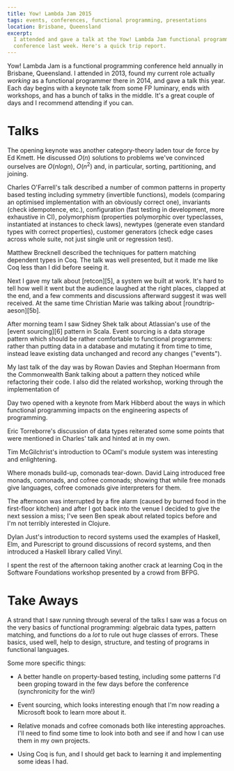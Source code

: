 ```yaml
---
title: Yow! Lambda Jam 2015
tags: events, conferences, functional programming, presentations
location: Brisbane, Queensland
excerpt:
  I attended and gave a talk at the Yow! Lambda Jam functional programming
  conference last week. Here's a quick trip report.
---
```


Yow! Lambda Jam is a functional programming conference held annually in
Brisbane, Queensland. I attended in 2013, found my current role actually
*working* as a functional programmer there in 2014, and gave a talk this year.
Each day begins with a keynote talk from some FP luminary, ends with workshops,
and has a bunch of talks in the middle. It's a great couple of days and
I recommend attending if you can.

Talks
=====

The opening keynote was another category-theory laden tour de force by Ed
Kmett. He discussed $O(n)$ solutions to problems we've convinced ourselves are
$O(n log n)$, $O(n^2)$ and, in particular, sorting, partitioning, and joining. 

Charles O'Farrell's talk described a number of common patterns in property
based testing including symmetry (invertible functions), models (comparing an
optimised implementation with an obviously correct one), invariants (check
idempotence, etc.), configuration (fast testing in development, more exhaustive
in CI), polymorphism (properties polymorphic over typeclasses, instantiated at
instances to check laws), newtypes (generate even standard types with correct
properties), customer generators (check edge cases across whole suite, not just
single unit or regression test).

Matthew Brecknell described the techniques for pattern matching dependent types
in Coq. The talk was well presented, but it made me like Coq less than I did
before seeing it.

Next I gave my talk about [retcon][5], a system we built at work. It's hard to
tell how well it went but the audience laughed at the right places, clapped at
the end, and a few comments and discussions afterward suggest it was well
received. At the same time Christian Marie was talking about
[roundtrip-aeson][5b].

After morning team I saw Sidney Shek talk about Atlassian's use of the [event
sourcing][6] pattern in Scala. Event sourcing is a data storage pattern which
should be rather comfortable to functional programmers: rather than putting
data in a database and mutating it from time to time, instead leave existing
data unchanged and record any changes ("events").

My last talk of the day was by Rowan Davies and Stephan Hoermann from the
Commonwealth Bank talking about a pattern they noticed while refactoring their
code. I also did the related workshop, working through the implementation of

Day two opened with a keynote from Mark Hibberd about the ways in which
functional programming impacts on the engineering aspects of programming.

Eric Torreborre's discussion of data types reiterated some some points that
were mentioned in Charles' talk and hinted at in my own.

Tim McGilchrist's introduction to OCaml's module system was interesting and
enlightening.

Where monads build-up, comonads tear-down. David Laing introduced free monads,
comonads, and cofree comonads; showing that while free monads give languages,
cofree comonads give interpreters for them.

The afternoon was interrupted by a fire alarm (caused by burned food in the
first-floor kitchen) and after I got back into the venue I decided to give the
next session a miss; I've seen Ben speak about related topics before and I'm
not terribly interested in Clojure.

Dylan Just's introduction to record systems used the examples of Haskell, Elm,
and Purescript to ground discussions of record systems, and then introduced
a Haskell library called Vinyl.

I spent the rest of the afternoon taking another crack at learning Coq in the
Software Foundations workshop presented by a crowd from BFPG.

Take Aways
==========

A strand that I saw running through several of the talks I saw was a focus on
the very basics of functional programming: algebraic data types, pattern
matching, and functions do a *lot* to rule out huge classes of errors. These
basics, used well, help to design, structure, and testing of programs in
functional languages.

Some more specific things:

- A better handle on property-based testing, including some patterns I'd been
groping toward in the few days before the conference (synchronicity for the win!)

- Event sourcing, which looks interesting enough that I'm now reading
a Microsoft book to learn more about it.

- Relative monads and cofree comonads both like interesting approaches. I'll
need to find some time to look into both and see if and how I can use them in
my own projects.

- Using Coq is fun, and I should get back to learning it and implementing some
ideas I had.
